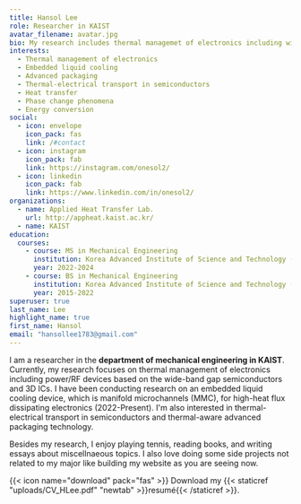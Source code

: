 ```yaml
---
title: Hansol Lee
role: Researcher in KAIST
avatar_filename: avatar.jpg
bio: My research includes thermal managemet of electronics including wide-band gap semiconductors and 3D ICs via embeddedd liquid cooling, phase change phenomena, and advanced packaging.
interests:
  - Thermal management of electronics
  - Embedded liquid cooling
  - Advanced packaging
  - Thermal-electrical transport in semiconductors
  - Heat transfer
  - Phase change phenomena
  - Energy conversion
social:
  - icon: envelope
    icon_pack: fas
    link: /#contact
  - icon: instagram
    icon_pack: fab
    link: https://instagram.com/onesol2/
  - icon: linkedin
    icon_pack: fab
    link: https://www.linkedin.com/in/onesol2/
organizations:
  - name: Applied Heat Transfer Lab.
    url: http://appheat.kaist.ac.kr/
  - name: KAIST
education:
  courses:
    - course: MS in Mechanical Engineering
      institution: Korea Advanced Institute of Science and Technology (KAIST)
      year: 2022-2024
    - course: BS in Mechanical Engineering
      institution: Korea Advanced Institute of Science and Technology (KAIST)
      year: 2015-2022
superuser: true
last_name: Lee
highlight_name: true
first_name: Hansol
email: "hansollee1783@gmail.com"
---
```

I﻿ am a researcher in the **department of mechanical engineering in KAIST**. Currently, my research focuses on thermal management of electronics including power/RF devices based on the wide-band gap semiconductors and 3D ICs. I have been conducting research on an embedded liquid cooling device, which is manifold microchannels (MMC), for high-heat flux dissipating electronics (2022-Present). I'm also interested in thermal-electrical transport in semiconductors and thermal-aware advanced packaging technology.  

Besides my research, I enjoy playing tennis, reading books, and writing essays about miscellnaeous topics. I also love doing some side projects not related to my major like building my website as you are seeing now.

{{< icon name="download" pack="fas" >}} Download my {{< staticref "uploads/CV_HLee.pdf" "newtab" >}}resumé{{< /staticref >}}.
